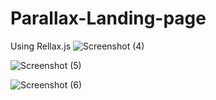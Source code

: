 # Parallax-Landing-page
Using Rellax.js
![Screenshot (4)](https://user-images.githubusercontent.com/83161515/192212327-5c43a786-d992-49ec-ab42-d30a2e7abfc0.png)

![Screenshot (5)](https://user-images.githubusercontent.com/83161515/192212315-beae04aa-21d2-4289-9c64-beee55583d24.png)

![Screenshot (6)](https://user-images.githubusercontent.com/83161515/192212306-5cdc0eed-3205-4035-9053-0b653c33edb9.png)
